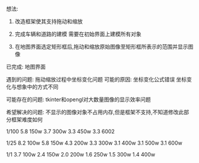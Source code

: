 想法:

1. 改造框架使其支持拖动和缩放
2. 完成车辆和道路的建模
   需要在初始界面上建模所有对象

3. 在地图界面选定矩形框后,拖动和缩放原始图像至矩形框所表示的范围并显示图像

已完成:
地图界面

遇到的问题:
拖动缩放过程中坐标变化问题
可能的原因:
坐标变化公式错误
坐标变化与想象中的方式不同

可能存在的问题:
tkinter和opengl对大数量图像的显示效率问题

希望解决的问题:
不显示的图像对象不占用内存,但是框架不支持,不知道修改此部分框架难度如何

1/100
5.8 150w
3.7 300w
3.3 450w
3.3 6002

1/25
8.2 100w
5.8 150w
4.3 200w
3.3 300w
3.1 400w
3.1 500w
3.1 600w

1/1
3.7 100w
2.4 150w
2.0 200w
1.6 250w
1.5 300w
1.4 400w